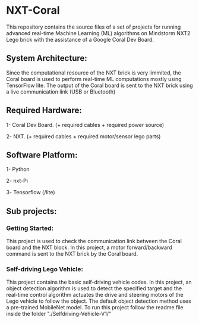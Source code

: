 # NXT-Coral
This repository contains the source files of a set of projects for running advanced real-time Machine Learning (ML) algorithms on Mindstorm NXT2 Lego brick with the assistance of a Google Coral Dev Board. 

## System Architecture:
Since the computational resource of the NXT brick is very limmited, the Coral board is used to perform real-time ML computations mostly using TensorFlow lite. The output of the Coral board is sent to the NXT brick using a live communication link (USB or Bluetooth)

## Required Hardware:
1- Coral Dev Board. (+ required cables + required power source)

2- NXT. (+ required cables + required motor/sensor lego parts)

## Software Platform:
1- Python

2- nxt-Pi

3- Tensorflow (/lite) 

## Sub projects:

### Getting Started:
This project is used to check the communication link between the Coral board and the NXT block. In this project, a motor forward/backward command is sent to the NXT brick by the Coral board.

### Self-driving Lego Vehicle:
This project contains the basic self-driving vehicle codes. In this project, an object detection algorithm is used to detect the specified target and the real-time control algorithm actuates the drive and steering motors of the Lego vehicle to follow the object. The default object detection method uses a pre-trained MobileNet model.
To run this project follow the readme file inside the folder "./Selfdriving-Vehicle-V1/"
